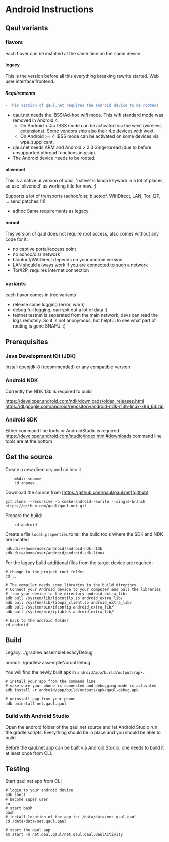 # Android Instructions

## Qaul variants

### flavors
each flover can be installed at the same time on the same device

#### legacy
This is the version before all this everything breaking rewrite started.
Web user interface frontend.

##### Requirements

```diff
- This version of qaul.net requires the android device to be rooted!
```

* qaul.net needs the IBSS/Ad-hoc wifi mode. This wifi standard mode was
  removed in Android 4
  * On Android < 4.x IBSS mode can be activated via the wext (wireless
    extensions).
    Some vendors ship also their 4.x devices with wext.
  * On Android >= 4 IBSS mode can be activated on some devices via
    wpa_supplicant.
* qaul.net needs ARM and Android > 2.3 Gingerbread
  (due to before unsupported pthread functions in pjsip).
* The Android device needs to be rooted.

#### olivenoel
This is a native ui version of qaul. 'native' is kinda keyword in a lot of places, so use 'olivenoel' as working title for now. ;)

Supports a lot of transports (adhoc/olsr, bluetoof, WifiDirect, LAN, Tor, I2P, ... send patches!!1!)

  * adhoc
    Same requirements as legacy

#### noroot
This version of qaul does not require root access, also comes without any code for it.
 * no captive portal/access point
 * no adhoc/olsr network
 * blootoof/WifiDirect depends on your android version
 * LAN should allways work if you are connected to such a network
 * Tor/I2P, requires internet connection

### variants
each flavor comes in tree variants

 * release
    some logging (error, warn)
 * debug
    full logging, can spit out a lot of data ;)
 * testnet
    testnet is seperated from the main network, devs can read the logs remotely.
    So it is not anonymous, but helpful to see what part of routing is gone SNAFU. :)

## Prerequisites

### Java Development Kit (JDK)

Install openjdk-8 (recommended) or any compatible version

### Android NDK
Currently the NDK 13b is required to build

https://developer.android.com/ndk/downloads/older_releases.html
https://dl.google.com/android/repository/android-ndk-r13b-linux-x86_64.zip

### Android SDK
Either command line tools or AndroidStudio is required.
https://developer.android.com/studio/index.html#downloads
command line tools are at the bottom

## Get the source

Create a new directory and cd into it

        mkdir <name>
        cd <name>

Download the source from [https://github.com/qaul/qaul.net](github)

    git clone --recursive -b cmake-android-rewrite --single-branch https://github.com/qaul/qaul.net.git .

Prepare the build:

        cd android

Create a file ```local.properties``` to tell the build tools where the SDK and NDK are located

    ndk.dir=/home/user/android/android-ndk-r13b
    sdk.dir=/home/user/android/android-sdk-linux

For the lagacy build additional files from the target device are required:

    # change to the project root folder
    cd ..

    # The compiler needs some libraries in the build directory
    # Connect your Android device to your computer and pull the libraries
    # from your device to the directory android_extra_lib:
    adb pull /system/lib/libcutils.so android_extra_lib/
    adb pull /system/lib/libwpa_client.so android_extra_lib/
    adb pull /system/bin/ifconfig android_extra_lib/
    adb pull /system/bin/iptables android_extra_lib/

    # back to the android folder
    cd android

## Build

Legacy: ./gradlew assembleLecacyDebug


noroot: ./gradlew assempleNorootDebug

You will find the newly built apk in `android/app/build/outputs/apk`.

    # install your app from the command line
    # make sure your phone is connected and debugging mode is activated
    adb install -r android/app/build/outputs/apk/qaul-debug.apk

    # uninstall app from your phone
    adb uninstall net.qaul.qaul


### Build with Android Studio

Open the android folder of the qaul.net source and let Android Studio run
the gradle scripts. Everything should be in place and you should be
able to build.

Before the qaul.net app can be built via Android Studio, one needs to
build it at least once from CLI.



Testing
-------

Start qaul.net app from CLI

    # login to your android device
    adb shell
    # become super user
    su
    # start bash
    bash
    # install location of the app is: /data/data/net.qaul.qaul
    cd /data/data/net.qaul.qaul

    # start the qaul app
    am start -n net.qaul.qaul/net.qaul.qaul.QaulActivity

